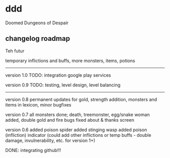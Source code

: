 # ddd
Doomed Dungeons of Despair

changelog roadmap
-----------------------------------------

Teh futur

temporary inflictions and buffs,
more monsters, items, potions

-----------------------------------------

version 1.0
TODO: integration google play services

version 0.9
TODO: testing, level design, level balancing

-----------------------------------------
version 0.8
permanent updates for gold,
strength addition,
monsters and items in lexicon,
minor bugfixes

version 0.7
all monsters done; death, treemonster, egg/snake woman added, 
double gold and fire bugs fixed
about & thanks screen

version 0.6
added poison spider
added stinging wasp
added poison (infliction) indicator (could add other inflictions or temp buffs - double damage, invulnerability, etc. for version 1+)

DONE: integrating github!!!